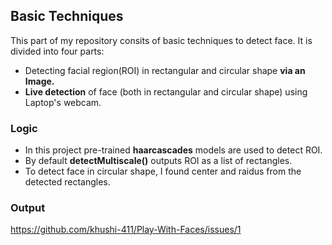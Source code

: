 ## **Basic Techniques**

This part of my repository consits of basic techniques to detect face. It is divided into four parts:

* Detecting facial region(ROI) in rectangular and circular shape **via an Image.**
* **Live detection** of face (both in rectangular and circular shape) using Laptop's webcam.

### **Logic**

* In this project pre-trained **haarcascades** models are used to detect ROI. 
* By default **detectMultiscale()** outputs ROI as a list of rectangles.
* To detect face in circular shape, I found center and raidus from the detected rectangles.

### **Output**

https://github.com/khushi-411/Play-With-Faces/issues/1
